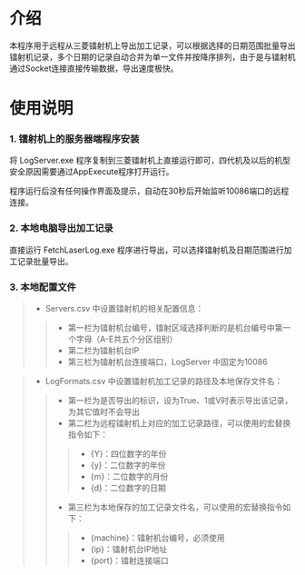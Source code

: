 # 介绍

本程序用于远程从三菱镭射机上导出加工记录，可以根据选择的日期范围批量导出镭射机记录，多个日期的记录自动合并为单一文件并按降序排列，由于是与镭射机通过Socket连接直接传输数据，导出速度极快。


# 使用说明

### 1. 镭射机上的服务器端程序安装

将 LogServer.exe 程序复制到三菱镭射机上直接运行即可，四代机及以后的机型安全原因需要通过AppExecute程序打开运行。

程序运行后没有任何操作界面及提示，自动在30秒后开始监听10086端口的远程连接。

### 2. 本地电脑导出加工记录

直接运行 FetchLaserLog.exe 程序进行导出，可以选择镭射机及日期范围进行加工记录批量导出。

### 3. 本地配置文件

> - Servers.csv 中设置镭射机的相关配置信息：
>> - 第一栏为镭射机台编号，镭射区域选择判断的是机台编号中第一个字母（A-E共五个分区组别）
>> - 第二栏为镭射机台IP
>> - 第三栏为镭射机台连接端口，LogServer 中固定为10086

> - LogFormats.csv 中设置镭射机加工记录的路径及本地保存文件名：
>> - 第一栏为是否导出的标识，设为True、1或V时表示导出该记录，为其它值时不会导出
>> - 第二栏为远程镭射机上对应的加工记录路径，可以使用的宏替换指令如下：
>>> - {Y}：四位数字的年份
>>> - {y}：二位数字的年份
>>> - {m}：二位数字的月份
>>> - {d}：二位数字的日期
>> - 第三栏为本地保存的加工记录文件名，可以使用的宏替换指令如下：
>>> - {machine}：镭射机台编号，必须使用
>>> - {ip}：镭射机台IP地址
>>> - {port}：镭射连接端口